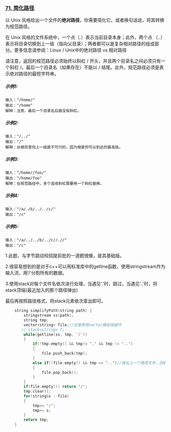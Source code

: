 ### [71. 简化路径](https://leetcode-cn.com/problems/simplify-path/)

以 Unix 风格给出一个文件的**绝对路径**，你需要简化它。或者换句话说，将其转换为规范路径。

在 Unix 风格的文件系统中，一个点（.）表示当前目录本身；此外，两个点 （..） 表示将目录切换到上一级（指向父目录）；两者都可以是复杂相对路径的组成部分。更多信息请参阅：Linux / Unix中的绝对路径 vs 相对路径

请注意，返回的规范路径必须始终以斜杠 / 开头，并且两个目录名之间必须只有一个斜杠 /。最后一个目录名（如果存在）不能以 / 结尾。此外，规范路径必须是表示绝对路径的最短字符串。

##### 示例1:

```
输入："/home/"
输出："/home"
解释：注意，最后一个目录名后面没有斜杠。
```

##### 示例2:

```
输入："/../"
输出："/"
解释：从根目录向上一级是不可行的，因为根是你可以到达的最高级。
```

##### 示例3:

```
输入："/home//foo/"
输出："/home/foo"
解释：在规范路径中，多个连续斜杠需要用一个斜杠替换。
```

##### 示例4:

```
输入："/a/./b/../../c/"
输出："/c"
```

##### 示例5:

```
输入："/a/../../b/../c//.//"
输出："/c"
```

1.此题，与字节跳动校招提前批的一道题很像，是其基础版。

2.很容易想到的是对于c++可以用标准库中的getline函数，使用stringstream作为输入流，用‘/’分割所有的数据。

3.使用stack对每个文件名依次进行处理，当遇见'.'时，跳过，当遇见‘..'时，将stack顶端(最近加入的那个路径弹出)

最后再按照路径格式，将stack元素依次拿出即可。

```c++
    string simplifyPath(string path) {
        stringstream ss(path);
        string tmp;
        vector<string> file;//这里使用vector模拟栈操作
       // stack<string> f;
        while(getline(ss, tmp, '/'))
        {
            if(!tmp.empty() && tmp!= "." && tmp != "..")
            { 
                file.push_back(tmp);
            }
            else if(!file.empty() && tmp == "..")//弹出上一个路径文件，回到上一级
            {
                file.pop_back();
            }
        }
        if(file.empty()) return "/";
        tmp.clear();
        for(string&s : file)
        {
            tmp+= "/";
            tmp+= s;
        }
        return tmp;
    }
```



